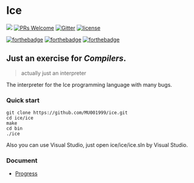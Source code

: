 # Ice

[![](https://img.shields.io/badge/request-new%20features-blue.svg)](https://github.com/MU001999/ice/issues/new)
[![PRs Welcome](https://img.shields.io/badge/PRs-welcome-brightgreen.svg?style=flat-square)](https://github.com/MU001999/ice/compare)
[![Gitter](https://badges.gitter.im/JoinChat.svg)](https://gitter.im/ice-lang)
[![license](https://img.shields.io/github/license/MU001999/ice.svg)](https://github.com/MU001999/ice)

[![forthebadge](https://forthebadge.com/images/badges/built-with-love.svg)](https://forthebadge.com)
[![forthebadge](https://forthebadge.com/images/badges/for-you.svg)](https://forthebadge.com)
[![forthebadge](https://forthebadge.com/images/badges/made-with-c-plus-plus.svg)](https://forthebadge.com)

## Just an exercise for *Compilers*.
> actually just an interpreter

The interpreter for the Ice programming language with many bugs.

### Quick start
```shell
git clone https://github.com/MU001999/ice.git
cd ice/ice
make
cd bin
./ice
```
Also you can use Visual Studio, just open ice/ice/ice.sln by Visual Studio.

### Document
* [Progress](./PROGRESS.md)